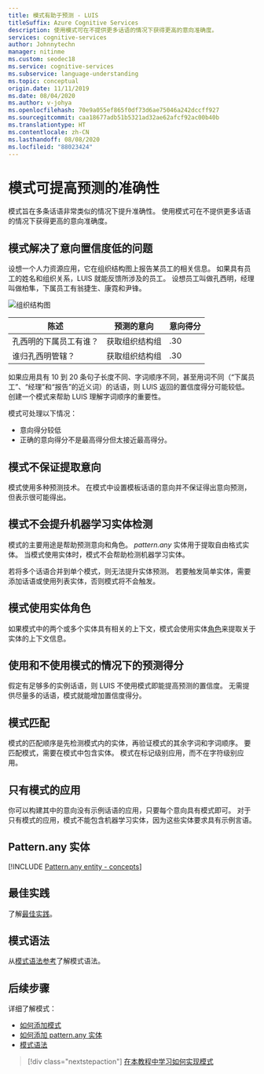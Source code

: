 ```yaml
---
title: 模式有助于预测 - LUIS
titleSuffix: Azure Cognitive Services
description: 使用模式可在不提供更多话语的情况下获得更高的意向准确度。
services: cognitive-services
author: Johnnytechn
manager: nitinme
ms.custom: seodec18
ms.service: cognitive-services
ms.subservice: language-understanding
ms.topic: conceptual
origin.date: 11/11/2019
ms.date: 08/04/2020
ms.author: v-johya
ms.openlocfilehash: 70e9a055ef865f0df73d6ae75046a242dccff927
ms.sourcegitcommit: caa18677adb51b5321ad32ae62afcf92ac00b40b
ms.translationtype: HT
ms.contentlocale: zh-CN
ms.lasthandoff: 08/08/2020
ms.locfileid: "88023424"
---
```

# <a name="patterns-improve-prediction-accuracy"></a>模式可提高预测的准确性
模式旨在多条话语非常类似的情况下提升准确性。  使用模式可在不提供更多话语的情况下获得更高的意向准确度。

## <a name="patterns-solve-low-intent-confidence"></a>模式解决了意向置信度低的问题
设想一个人力资源应用，它在组织结构图上报告某员工的相关信息。 如果具有员工的姓名和组织关系，LUIS 就能反馈所涉及的员工。 设想员工叫做孔西明，经理叫做柏隼，下属员工有翁捷生、康霓和尹锋。

![组织结构图](./media/luis-concept-patterns/org-chart.png)

|陈述|预测的意向|意向得分|
|--|--|--|
|孔西明的下属员工有谁？|获取组织结构组|.30|
|谁归孔西明管辖？|获取组织结构组|.30|

如果应用具有 10 到 20 条句子长度不同、字词顺序不同，甚至用词不同（“下属员工”、“经理”和“报告”的近义词）的话语，则 LUIS 返回的置信度得分可能较低。 创建一个模式来帮助 LUIS 理解字词顺序的重要性。

模式可处理以下情况：

* 意向得分较低
* 正确的意向得分不是最高得分但太接近最高得分。

## <a name="patterns-are-not-a-guarantee-of-intent"></a>模式不保证提取意向
模式使用多种预测技术。 在模式中设置模板话语的意向并不保证得出意向预测，但表示很可能得出。

<a name="patterns-do-not-improve-entity-detection"></a>

## <a name="patterns-do-not-improve-machine-learning-entity-detection"></a>模式不会提升机器学习实体检测

模式的主要用途是帮助预测意向和角色。 _pattern.any_ 实体用于提取自由格式实体。 当模式使用实体时，模式不会帮助检测机器学习实体。

若将多个话语合并到单个模式，则无法提升实体预测。 若要触发简单实体，需要添加话语或使用列表实体，否则模式将不会触发。

## <a name="patterns-use-entity-roles"></a>模式使用实体角色
如果模式中的两个或多个实体具有相关的上下文，模式会使用实体[角色](luis-concept-roles.md)来提取关于实体的上下文信息。

## <a name="prediction-scores-with-and-without-patterns"></a>使用和不使用模式的情况下的预测得分
假定有足够多的实例话语，则 LUIS 不使用模式即能提高预测的置信度。 无需提供尽量多的话语，模式就能增加置信度得分。

## <a name="pattern-matching"></a>模式匹配
模式的匹配顺序是先检测模式内的实体，再验证模式的其余字词和字词顺序。 要匹配模式，需要在模式中包含实体。 模式在标记级别应用，而不在字符级别应用。

## <a name="pattern-only-apps"></a>只有模式的应用
你可以构建其中的意向没有示例话语的应用，只要每个意向具有模式即可。 对于只有模式的应用，模式不能包含机器学习实体，因为这些实体要求具有示例言语。

## <a name="patternany-entity"></a>Pattern.any 实体

[!INCLUDE [Pattern.any entity - concepts](./includes/pattern-any-entity.md)]

## <a name="best-practices"></a>最佳实践
了解[最佳实践](luis-concept-best-practices.md)。

## <a name="pattern-syntax"></a>模式语法

从[模式语法参考](reference-pattern-syntax.md)了解模式语法。

## <a name="next-steps"></a>后续步骤

详细了解模式：

* [如何添加模式](luis-how-to-model-intent-pattern.md)
* [如何添加 pattern.any 实体](luis-how-to-add-entities.md#add-a-patternany-entity)
* [模式语法](reference-pattern-syntax.md)

> [!div class="nextstepaction"]
> [在本教程中学习如何实现模式](luis-tutorial-pattern.md)

